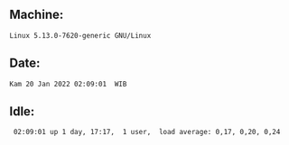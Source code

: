 ## Machine:
```
Linux 5.13.0-7620-generic GNU/Linux
```
## Date:
```
Kam 20 Jan 2022 02:09:01  WIB
```
## Idle:
```
 02:09:01 up 1 day, 17:17,  1 user,  load average: 0,17, 0,20, 0,24
```
